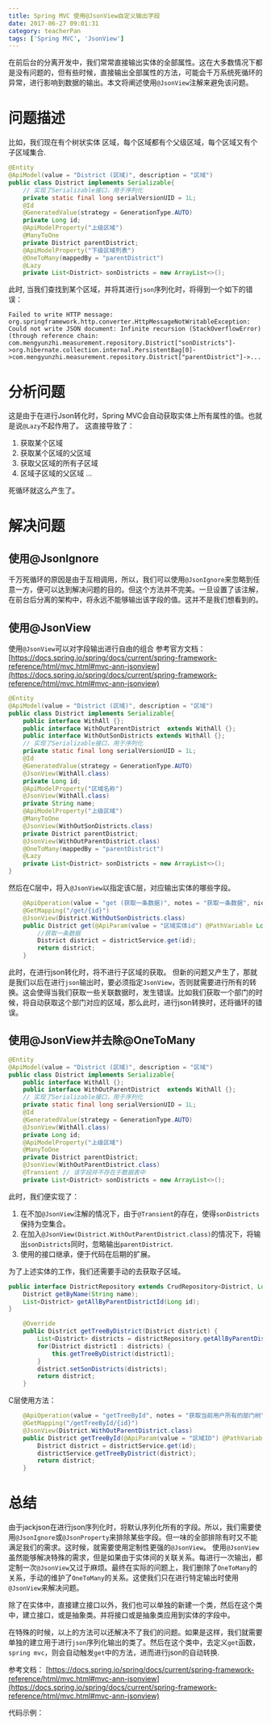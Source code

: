 ```yaml
---
title: Spring MVC 使用@JsonView自定义输出字段
date: 2017-06-27 09:01:31
category: teacherPan
tags: ['Spring MVC', 'JsonView']
---
```

在前后台的分离开发中，我们常常直接输出实体的全部属性。这在大多数情况下都是没有问题的，但有些时候，直接输出全部属性的方法，可能会千万系统死循环的异常，进行影响到数据的输出。本文将阐述使用`@JsonView`注解来避免该问题。

<!--more-->
# 问题描述
比如，我们现在有个树状实体 区域，每个区域都有个父级区域，每个区域又有个子区域集合.
```java
@Entity
@ApiModel(value = "District (区域)", description = "区域")
public class District implements Serializable{
    // 实现了Serializable接口，用于序列化
    private static final long serialVersionUID = 1L;
    @Id
    @GeneratedValue(strategy = GenerationType.AUTO)
    private Long id;
    @ApiModelProperty("上级区域")
    @ManyToOne
    private District parentDistrict;
    @ApiModelProperty("下级区域列表")
    @OneToMany(mappedBy = "parentDistrict")
    @Lazy
    private List<District> sonDistricts = new ArrayList<>();
```

此时, 当我们查找到某个区域，并将其进行`json`序列化时，将得到一个如下的错误：
```console
Failed to write HTTP message: org.springframework.http.converter.HttpMessageNotWritableException: Could not write JSON document: Infinite recursion (StackOverflowError) (through reference chain: com.mengyunzhi.measurement.repository.District["sonDistricts"]->org.hibernate.collection.internal.PersistentBag[0]->com.mengyunzhi.measurement.repository.District["parentDistrict"]->...
```


# 分析问题
这是由于在进行Json转化时，Spring MVC会自动获取实体上所有属性的值。也就是说`@Lazy`不起作用了。
这直接导致了：
1. 获取某个区域
2. 获取某个区域的父区域
3. 获取父区域的所有子区域
4. 区域子区域的父区域
...

死循环就这么产生了。

# 解决问题
## 使用@JsonIgnore
千万死循环的原因是由于互相调用，所以，我们可以使用`@JsonIgnore`来忽略到任意一方，便可以达到解决问题的目的。但这个方法并不完美。一旦设置了该注解，在前台后分离的架构中，将永远不能够输出该字段的值。这并不是我们想看到的。

## 使用@JsonView
使用`@JsonView`可以对字段输出进行自由的组合
参考官方文档：[https://docs.spring.io/spring/docs/current/spring-framework-reference/html/mvc.html#mvc-ann-jsonview](https://docs.spring.io/spring/docs/current/spring-framework-reference/html/mvc.html#mvc-ann-jsonview)

```java
@Entity
@ApiModel(value = "District (区域)", description = "区域")
public class District implements Serializable{
    public interface WithAll {};    
    public interface WithOutParentDistrict  extends WithAll {};
    public interface WithOutSonDistricts extends WithAll {};
    // 实现了Serializable接口，用于序列化
    private static final long serialVersionUID = 1L;
    @Id
    @GeneratedValue(strategy = GenerationType.AUTO)
    @JsonView(WithAll.class)
    private Long id;
    @ApiModelProperty("区域名称")
    @JsonView(WithAll.class)
    private String name;
    @ApiModelProperty("上级区域")
    @ManyToOne
    @JsonView(WithOutSonDistricts.class)
    private District parentDistrict;
    @JsonView(WithOutParentDistrict.class)
    @OneToMany(mappedBy = "parentDistrict")
    @Lazy
    private List<District> sonDistricts = new ArrayList<>();
}
```

然后在C层中，将入`@JsonView`以指定该C层，对应输出实体的哪些字段。
```java
    @ApiOperation(value = "get (获取一条数据)", notes = "获取一条数据", nickname = "District_get")
    @GetMapping("/get/{id}")
    @JsonView(District.WithOutSonDistricts.class)
    public District get(@ApiParam(value = "区域实体id") @PathVariable Long id) {
        //获取一条数据
        District district = districtService.get(id);
        return district;
    }
```

此时，在进行json转化时，将不进行子区域的获取。
但新的问题又产生了，那就是我们以后在进行`json`输出时，要必须指定`JsonView`，否则就需要进行所有的转换。这会使得当我们获取一些关联数据时，发生错误。比如我们获取一个部门的时候，将自动获取这个部门对应的区域，那么此时，进行json转换时，还将循环的错误。

## 使用@JsonView并去除@OneToMany
```java
@Entity
@ApiModel(value = "District (区域)", description = "区域")
public class District implements Serializable{
    public interface WithAll {};
    public interface WithOutParentDistrict  extends WithAll {};
    // 实现了Serializable接口，用于序列化
    private static final long serialVersionUID = 1L;
    @Id
    @GeneratedValue(strategy = GenerationType.AUTO)
    @JsonView(WithAll.class)
    private Long id;
    @ApiModelProperty("上级区域")
    @ManyToOne
    private District parentDistrict;
    @JsonView(WithOutParentDistrict.class)
    @Transient // 该字段并不存在于数据表中
    private List<District> sonDistricts = new ArrayList<>();
```
此时，我们便实现了：
1. 在不加`@JsonView`注解的情况下，由于`@Transient`的存在，使得`sonDistricts`保持为空集合。
2. 在加入`@JsonView(District.WithOutParentDistrict.class)`的情况下，将输出`sonDistricts`同时，忽略输出`parentDistrict`.
3. 使用的接口继承，便于代码在后期的扩展。

为了上述实体的工作，我们还需要手动的去获取子区域。
```java
public interface DistrictRepository extends CrudRepository<District, Long> {
    District getByName(String name);
    List<District> getAllByParentDistrictId(Long id);
}
```

```java
    @Override
    public District getTreeByDistrict(District district) {
        List<District> districts = districtRepository.getAllByParentDistrictId(district.getId());
        for(District district1 : districts) {
            this.getTreeByDistrict(district1);
        }
        district.setSonDistricts(districts);
        return district;
    }
```

C层使用方法：
```java
    @ApiOperation(value = "getTreeById", notes = "获取当前用户所有的部门树", nickname = "District_getTreeById")
    @GetMapping("/getTreeById/{id}")
    @JsonView(District.WithOutParentDistrict.class)
    public District getTreeById(@ApiParam(value = "区域ID") @PathVariable Long id) {
        District district = districtService.get(id);
        districtService.getTreeByDistrict(district);
        return district;
    }
```

# 总结
由于jackjson在进行json序列化时，将默认序列化所有的字段。所以，我们需要使用`@JsonIgnore`或`@JsonProperty`来排除某些字段。但一味的全部排除有时又不能满足我们的需求。这时候，就需要使用定制性更强的`@JsonView`。
使用`@JsonView`虽然能够解决特殊的需求，但是如果由于实体间的关联关系。每进行一次输出，都定制一次`@JsonView`又过于麻烦。最终在实际的问题上，我们删除了`OneToMany`的关系，手动的维护了`OneToMany`的关系。这使我们只在进行特定输出时使用`@JsonView`来解决问题。

除了在实体中，直接建立接口以外，我们也可以单独的新建一个类，然后在这个类中，建立接口，或是抽象类。并将接口或是抽象类应用到实体的字段中。

在特殊的时候，以上的方法可以还解决不了我们的问题。如果是这样，我们就需要单独的建立用于进行`json`序列化输出的类了。然后在这个类中，去定义`get`函数，`spring mvc`，则会自动触发`get`中的方法，进而进行json的自动转换.


参考文档：
[https://docs.spring.io/spring/docs/current/spring-framework-reference/html/mvc.html#mvc-ann-jsonview](https://docs.spring.io/spring/docs/current/spring-framework-reference/html/mvc.html#mvc-ann-jsonview)

代码示例：



